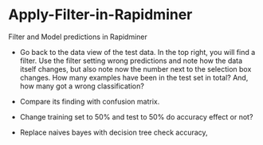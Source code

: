 # Apply-Filter-in-Rapidminer
Filter and Model predictions in Rapidminer

* Go back to the data view of the test data. In the top right, you will find a filter. Use the filter setting wrong predictions and note how the data itself changes, but also note now the number next to the selection box changes. How many examples have been in the test set in total? And, how many got a wrong classification?

* Compare its finding with confusion matrix.

* Change training set to 50% and test to 50% do accuracy effect or not?

* Replace naives bayes with decision tree check accuracy,
